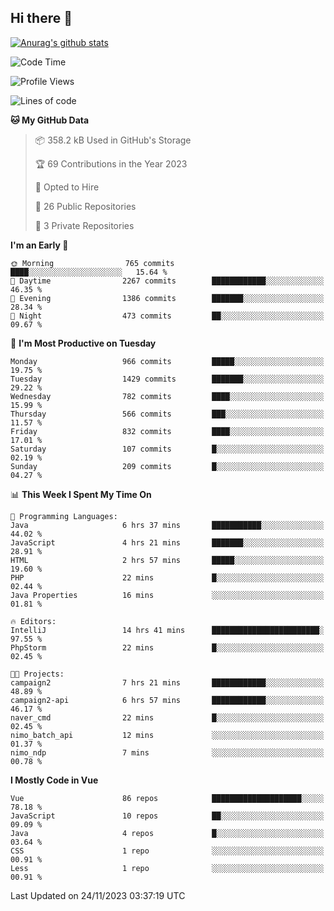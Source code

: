 ## Hi there 👋

[![Anurag's github stats](https://github-readme-stats.vercel.app/api?username=Songwonseok)](https://github.com/anuraghazra/github-readme-stats)



<!--START_SECTION:waka-->
![Code Time](http://img.shields.io/badge/Code%20Time-2%2C568%20hrs%2031%20mins-blue)

![Profile Views](http://img.shields.io/badge/Profile%20Views-0-blue)

![Lines of code](https://img.shields.io/badge/From%20Hello%20World%20I%27ve%20Written-34.8%20million%20lines%20of%20code-blue)

**🐱 My GitHub Data** 

> 📦 358.2 kB Used in GitHub's Storage 
 > 
> 🏆 69 Contributions in the Year 2023
 > 
> 💼 Opted to Hire
 > 
> 📜 26 Public Repositories 
 > 
> 🔑 3 Private Repositories 
 > 
**I'm an Early 🐤** 

```text
🌞 Morning                765 commits         ████░░░░░░░░░░░░░░░░░░░░░   15.64 % 
🌆 Daytime                2267 commits        ████████████░░░░░░░░░░░░░   46.35 % 
🌃 Evening                1386 commits        ███████░░░░░░░░░░░░░░░░░░   28.34 % 
🌙 Night                  473 commits         ██░░░░░░░░░░░░░░░░░░░░░░░   09.67 % 
```
📅 **I'm Most Productive on Tuesday** 

```text
Monday                   966 commits         █████░░░░░░░░░░░░░░░░░░░░   19.75 % 
Tuesday                  1429 commits        ███████░░░░░░░░░░░░░░░░░░   29.22 % 
Wednesday                782 commits         ████░░░░░░░░░░░░░░░░░░░░░   15.99 % 
Thursday                 566 commits         ███░░░░░░░░░░░░░░░░░░░░░░   11.57 % 
Friday                   832 commits         ████░░░░░░░░░░░░░░░░░░░░░   17.01 % 
Saturday                 107 commits         █░░░░░░░░░░░░░░░░░░░░░░░░   02.19 % 
Sunday                   209 commits         █░░░░░░░░░░░░░░░░░░░░░░░░   04.27 % 
```


📊 **This Week I Spent My Time On** 

```text
💬 Programming Languages: 
Java                     6 hrs 37 mins       ███████████░░░░░░░░░░░░░░   44.02 % 
JavaScript               4 hrs 21 mins       ███████░░░░░░░░░░░░░░░░░░   28.91 % 
HTML                     2 hrs 57 mins       █████░░░░░░░░░░░░░░░░░░░░   19.60 % 
PHP                      22 mins             █░░░░░░░░░░░░░░░░░░░░░░░░   02.44 % 
Java Properties          16 mins             ░░░░░░░░░░░░░░░░░░░░░░░░░   01.81 % 

🔥 Editors: 
IntelliJ                 14 hrs 41 mins      ████████████████████████░   97.55 % 
PhpStorm                 22 mins             █░░░░░░░░░░░░░░░░░░░░░░░░   02.45 % 

🐱‍💻 Projects: 
campaign2                7 hrs 21 mins       ████████████░░░░░░░░░░░░░   48.89 % 
campaign2-api            6 hrs 57 mins       ████████████░░░░░░░░░░░░░   46.17 % 
naver_cmd                22 mins             █░░░░░░░░░░░░░░░░░░░░░░░░   02.45 % 
nimo_batch_api           12 mins             ░░░░░░░░░░░░░░░░░░░░░░░░░   01.37 % 
nimo_ndp                 7 mins              ░░░░░░░░░░░░░░░░░░░░░░░░░   00.78 % 
```

**I Mostly Code in Vue** 

```text
Vue                      86 repos            ████████████████████░░░░░   78.18 % 
JavaScript               10 repos            ██░░░░░░░░░░░░░░░░░░░░░░░   09.09 % 
Java                     4 repos             █░░░░░░░░░░░░░░░░░░░░░░░░   03.64 % 
CSS                      1 repo              ░░░░░░░░░░░░░░░░░░░░░░░░░   00.91 % 
Less                     1 repo              ░░░░░░░░░░░░░░░░░░░░░░░░░   00.91 % 
```




 Last Updated on 24/11/2023 03:37:19 UTC
<!--END_SECTION:waka-->

